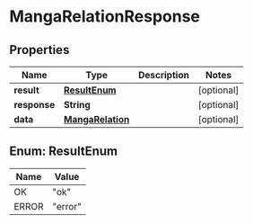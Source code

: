 

# MangaRelationResponse

## Properties

Name | Type | Description | Notes
------------ | ------------- | ------------- | -------------
**result** | [**ResultEnum**](#ResultEnum) |  |  [optional]
**response** | **String** |  |  [optional]
**data** | [**MangaRelation**](MangaRelation.md) |  |  [optional]



## Enum: ResultEnum

Name | Value
---- | -----
OK | &quot;ok&quot;
ERROR | &quot;error&quot;




